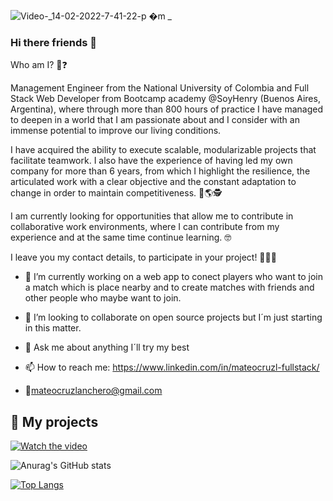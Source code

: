 
![Video-_14-02-2022-7-41-22-p �m _](https://user-images.githubusercontent.com/84207437/153971153-2d610afa-b658-49b8-affd-1b18afc2fd97.gif)

### Hi there friends 👋

Who am I? 🤔❓

Management Engineer from the National University of Colombia and Full Stack Web Developer from Bootcamp academy @SoyHenry (Buenos Aires, Argentina), where through more than 800 hours of practice I have managed to deepen in a world that I am passionate about and I consider with an immense potential to improve our living conditions. 

I have acquired the ability to execute scalable, modularizable projects that facilitate teamwork. I also have the experience of having led my own company for more than 6 years, from which I highlight the resilience, the articulated work with a clear objective and the constant adaptation to change in order to maintain competitiveness. 🤸🌎🕵️

I am currently looking for opportunities that allow me to contribute in collaborative work environments, where I can contribute from my experience and at the same time continue learning. 🤓

I leave you my contact details, to participate in your project! 🚀🚀🚀

- 🔭 I’m currently working on a web app to conect players who want to join a match which is place nearby and to create matches with friends and other people who maybe want to join.

- 👯 I’m looking to collaborate on open source projects but I´m just starting in this matter. 
- 💬 Ask me about anything I´ll try my best
- 📫 How to reach me: https://www.linkedin.com/in/mateocruzl-fullstack/
- 📧mateocruzlanchero@gmail.com

## 📌 My projects
[![Watch the video](https://img.youtube.com/vi/0FNPQDnKrVg/maxresdefault.jpg)](https://youtu.be/0FNPQDnKrVg)


![Anurag's GitHub stats](https://github-readme-stats.vercel.app/api?username=xteox017&show_icons=true&theme=radical)

[![Top Langs](https://github-readme-stats.vercel.app/api/top-langs/?username=xteox017&layout=compact)](https://github.com/anuraghazra/github-readme-stats)


<!--
How to make this gif ?

I made my with https://codesandbox.io/s/github-profile-2ijk7
Then i recorded my screen to gif on Mac with Quicktime  and save result to [assets/github.mov](assets/github.mov)
This [gist](https://gist.github.com/tskaggs/6394639) help me to create a dedicated command that convert MOV to GIF.
Type this command `make generate-gif` to generate [assets/github.gif](assets/github.gif)
-->
